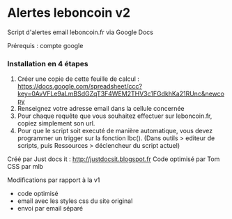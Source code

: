 Alertes leboncoin v2
====================

Script d'alertes email leboncoin.fr via Google Docs

Prérequis : compte google

### Installation en 4 étapes
1. Créer une copie de cette feuille de calcul : https://docs.google.com/spreadsheet/ccc?key=0AvVFLe9aLmBSdGZqT3F4WEM2THV3c1FGdkhKa21RUnc&newcopy  
2. Renseignez votre adresse email dans la cellule concernée  
3. Pour chaque requête que vous souhaitez effectuer sur leboncoin.fr, copiez simplement son url.  
4. Pour que le script soit executé de manière automatique, vous devez programmer un trigger sur la fonction lbc(). (Dans outils > editeur de scripts, puis Ressources > déclencheur du script actuel)  

Créé par Just docs it : http://justdocsit.blogspot.fr
Code optimisé par Tom
CSS par mlb

Modifications par rapport à la v1
* code optimisé
* email avec les styles css du site original
* envoi par email séparé

